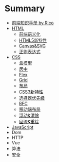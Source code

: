 # Summary

* [前端知识手册 by Rico](README.md)
* [HTML](a.md)
  * [前端语义化](a/qian-duan-yu-yi-hua.md)
  * [HTML5新特性](a/html5xin-te-xing.md)
  * [Canvas&SVG](a/canvas.md)
  * [正则表达式](a/zheng-ze-biao-da-shi.md)
* [CSS](chapter1.md)
  * [盒模型](chapter1/he-mo-xing.md)
  * [居中](chapter1/ru-he-ju-zhong-ff1f.md)
  * [Flex](chapter1/flex.md)
  * [Grid](chapter1/grid.md)
  * [布局](chapter1/bu-ju.md)
  * [CSS3新特性](chapter1/css3xin-te-xing.md)
  * [选择器优先级](chapter1/xuan-ze-qi-you-xian-ji.md)
  * [BFC](chapter1/bfc.md)
  * [移动端布局](chapter1/yi-dong-duan-bu-ju.md)
  * [浮动&清除](chapter1/fu-52a826-qing-chu.md)
  * [回流&重绘](chapter1/hui-6d4126-zhong-hui.md)
* [JavaScript](12.md)
* Dom
* HTTP
* Vue
* 算法
* 安全


